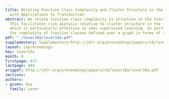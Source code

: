 ```yaml
---
title: Relating Function Class Complexity and Cluster Structure in the Function Domain
  with Applications to Transduction
abstract: We relate function class complexity to structure in the function domain.
  This facilitates risk analysis relative to cluster structure in the input space
  which is particularly effective in semi-supervised learning. In particular we quantify
  the complexity of function classes defined over a graph in terms of the graph structure.
pdf: "./lever10a/lever10a.pdf"
supplementary: Supplementary:http://jmlr.org/proceedings/papers/v9/lever10a/lever10aSupple.pdf
layout: inproceedings
key: lever10a
month: 0
firstpage: 437
lastpage: 444
origpdf: http://jmlr.org/proceedings/papers/v9/lever10a/lever10a.pdf
sections: 
authors:
- given: Guy
  family: Lever
---
```

